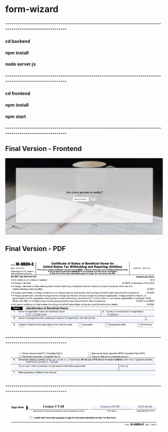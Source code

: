 # form-wizard
##### ----------------------------------------------------------------------------------------------------------
#### cd backend
#### npm install
#### node server.js
##### ----------------------------------------------------------------------------------------------------------
#### cd frontend
#### npm install
#### npm start
##### ----------------------------------------------------------------------------------------------------------

## Final Version - Frontend
<img src="https://github.com/coskunuyar/remote-team-interview-projects/blob/master/4.form-wizard/final.png" alt="screen-shot" />

## Final Version - PDF
<img src="https://github.com/coskunuyar/remote-team-interview-projects/blob/master/4.form-wizard/final1.png" alt="screen-shot" />

##### ----------------------------------------------------------------------------------------------------------

<img src="https://github.com/coskunuyar/remote-team-interview-projects/blob/master/4.form-wizard/final2.png" alt="screen-shot" />

##### ----------------------------------------------------------------------------------------------------------

<img src="https://github.com/coskunuyar/remote-team-interview-projects/blob/master/4.form-wizard/final3.png" alt="screen-shot" />
